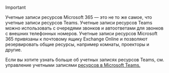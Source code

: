 > [!IMPORTANT]
> Учетные записи ресурсов Microsoft 365 — это не то же самое, что учетные записи ресурсов Teams. Учетные записи ресурсов Teams можно использовать с очередями звонков и автоответами для звонков с внешних телефонных номеров. Учетные записи ресурсов Microsoft 365 привязаны к почтовому ящику Exchange Online и позволяют резервировать общие ресурсы, например комнаты, проекторы и другие.
>
> Если вы хотите узнать больше об учетных записях ресурсов Teams, см. управление учетными записями [ресурсов в Microsoft Teams.](../manage-resource-accounts.md)
